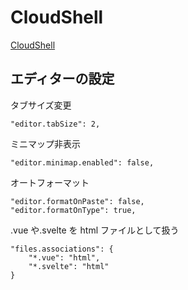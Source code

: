 # CloudShell

[CloudShell](https://ssh.cloud.google.com/cloudshell/editor)

## エディターの設定

タブサイズ変更

```
"editor.tabSize": 2,
```

ミニマップ非表示

```
"editor.minimap.enabled": false,
```

オートフォーマット

```
"editor.formatOnPaste": false,
"editor.formatOnType": true,
```

.vue や.svelte を html ファイルとして扱う

```
"files.associations": {
    "*.vue": "html",
    "*.svelte": "html"
}
```
